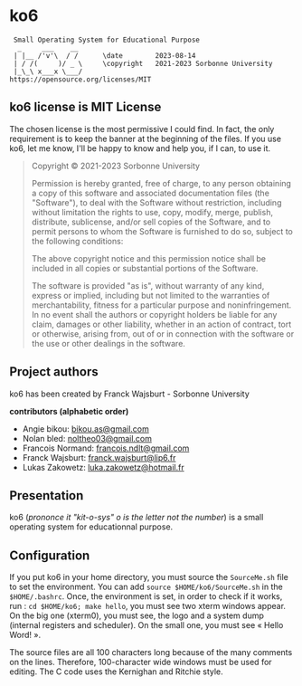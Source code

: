 # ko6

```
 Small Operating System for Educational Purpose
  _     ___    __
 | |__ /'v'\  / /      \date        2023-08-14
 | / /(     )/ _ \     \copyright   2021-2023 Sorbonne University
 |_\_\ x___x \___/                  https://opensource.org/licenses/MIT
```

## ko6 license is MIT License

The chosen license is the most permissive I could find. In fact, the only requirement is to keep the banner at the beginning of the files. If you use ko6, let me know, I'll be happy to know and help you, if I can, to use it.

> Copyright © 2021-2023 Sorbonne University
>
> Permission is hereby granted, free of charge, to any person obtaining a copy of this software
> and associated documentation files (the "Software"), to deal with the Software without restriction,
> including without limitation the rights to use, copy, modify, merge, publish, distribute,
> sublicense, and/or sell copies of the Software, and to permit persons to whom the Software is
> furnished to do so, subject to the following conditions:
>
> The above copyright notice and this permission notice shall be included in all copies or
> substantial portions of the Software.
>
> The software is provided "as is", without warranty of any kind, express or implied, including
> but not limited to the warranties of merchantability, fitness for a particular purpose and
> noninfringement. In no event shall the authors or copyright holders be liable for any claim,
> damages or other liability, whether in an action of contract, tort or otherwise, arising from,
> out of or in connection with the software or the use or other dealings in the software.

## Project authors

ko6 has been created by Franck Wajsburt - Sorbonne University

**contributors (alphabetic order)**
* Angie bikou: bikou.as@gmail.com
* Nolan bled: noltheo03@gmail.com
* Francois Normand: francois.ndlt@gmail.com
* Franck Wajsburt: franck.wajsburt@lip6.fr
* Lukas Zakowetz: luka.zakowetz@hotmail.fr

## Presentation

ko6 (*prononce it "kit-o-sys" o is  the letter not the number*) is a small operating system for educationnal purpose. 

## Configuration

If you put ko6 in your home directory, you must source the `SourceMe.sh` file to set the environment. You can add `source $HOME/ko6/SourceMe.sh` in the `$HOME/.bashrc`. Once, the environment is set, in order to check if it works, run : `cd $HOME/ko6; make hello`, you must see two xterm windows appear. On the big one (xterm0), you must see, the logo and a system dump (internal registers and scheduler). On the small one, you must see « Hello Word! ».

The source files are all 100 characters long because of the many comments on the lines. Therefore, 100-character wide windows must be used for editing. The C code uses the Kernighan and Ritchie style.
